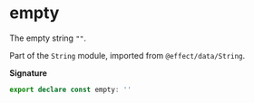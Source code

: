 # empty

The empty string `""`.

Part of the `String` module, imported from `@effect/data/String`.

**Signature**

```ts
export declare const empty: ''
```
